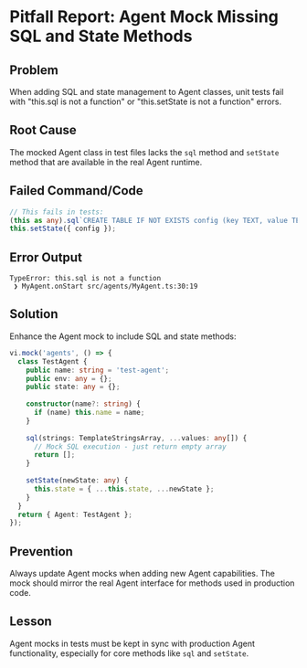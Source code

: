 # Pitfall Report: Agent Mock Missing SQL and State Methods

## Problem
When adding SQL and state management to Agent classes, unit tests fail with "this.sql is not a function" or "this.setState is not a function" errors.

## Root Cause
The mocked Agent class in test files lacks the `sql` method and `setState` method that are available in the real Agent runtime.

## Failed Command/Code
```typescript
// This fails in tests:
(this as any).sql`CREATE TABLE IF NOT EXISTS config (key TEXT, value TEXT)`;
this.setState({ config });
```

## Error Output
```
TypeError: this.sql is not a function
 ❯ MyAgent.onStart src/agents/MyAgent.ts:30:19
```

## Solution
Enhance the Agent mock to include SQL and state methods:

```typescript
vi.mock('agents', () => {
  class TestAgent {
    public name: string = 'test-agent';
    public env: any = {};
    public state: any = {};
    
    constructor(name?: string) {
      if (name) this.name = name;
    }
    
    sql(strings: TemplateStringsArray, ...values: any[]) {
      // Mock SQL execution - just return empty array
      return [];
    }
    
    setState(newState: any) {
      this.state = { ...this.state, ...newState };
    }
  }
  return { Agent: TestAgent };
});
```

## Prevention
Always update Agent mocks when adding new Agent capabilities. The mock should mirror the real Agent interface for methods used in production code.

## Lesson
Agent mocks in tests must be kept in sync with production Agent functionality, especially for core methods like `sql` and `setState`.